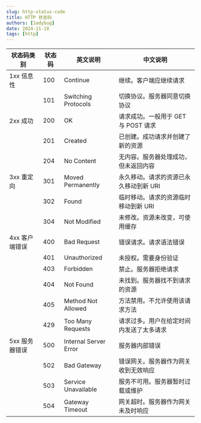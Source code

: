 ```yaml
---
slug: http-status-code
title: HTTP 状态码
authors: [1adybug]
date: 2024-11-18
tags: [http]
---
```


| 状态码类别     | 状态码 | 英文说明              | 中文说明                                 |
| -------------- | ------ | --------------------- | ---------------------------------------- |
| 1xx 信息性     | 100    | Continue              | 继续。客户端应继续请求                   |
|                | 101    | Switching Protocols   | 切换协议。服务器同意切换协议             |
| 2xx 成功       | 200    | OK                    | 请求成功。一般用于 GET 与 POST 请求      |
|                | 201    | Created               | 已创建。成功请求并创建了新的资源         |
|                | 204    | No Content            | 无内容。服务器处理成功，但未返回内容     |
| 3xx 重定向     | 301    | Moved Permanently     | 永久移动。请求的资源已永久移动到新 URI   |
|                | 302    | Found                 | 临时移动。请求的资源临时移动到新 URI     |
|                | 304    | Not Modified          | 未修改。资源未改变，可使用缓存           |
| 4xx 客户端错误 | 400    | Bad Request           | 错误请求。请求语法错误                   |
|                | 401    | Unauthorized          | 未授权。需要身份验证                     |
|                | 403    | Forbidden             | 禁止。服务器拒绝请求                     |
|                | 404    | Not Found             | 未找到。服务器找不到请求的资源           |
|                | 405    | Method Not Allowed    | 方法禁用。不允许使用该请求方法           |
|                | 429    | Too Many Requests     | 请求过多。用户在给定时间内发送了太多请求 |
| 5xx 服务器错误 | 500    | Internal Server Error | 服务器内部错误                           |
|                | 502    | Bad Gateway           | 错误网关。服务器作为网关收到无效响应     |
|                | 503    | Service Unavailable   | 服务不可用。服务器暂时过载或维护         |
|                | 504    | Gateway Timeout       | 网关超时。服务器作为网关未及时响应       |
